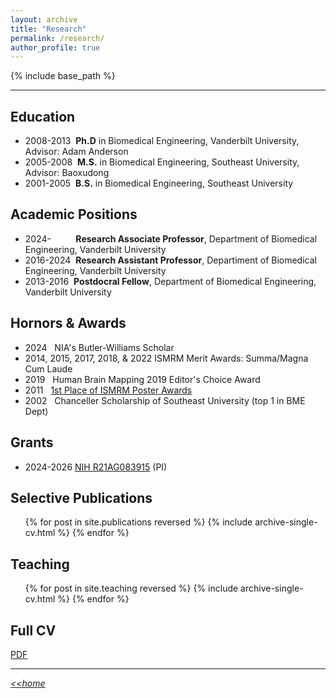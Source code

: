 ```yaml
---
layout: archive
title: "Research"
permalink: /research/
author_profile: true
---
```


{% include base_path %}

--------------------------------------------------
## Education
* 2008-2013&nbsp; **Ph.D** in Biomedical Engineering, Vanderbilt University, Advisor: Adam Anderson
* 2005-2008&nbsp;   **M.S.** in Biomedical Engineering, Southeast University, Advisor: Baoxudong
* 2001-2005&nbsp;   **B.S.** in Biomedical Engineering, Southeast University

## Academic Positions
* 2024-&nbsp;&nbsp;&nbsp;&nbsp;&nbsp;&nbsp;&nbsp;&nbsp;&nbsp; **Research Associate Professor**, Department of Biomedical Engineering, Vanderbilt University 
* 2016-2024&nbsp; **Research Assistant Professor**, Departiment of Biomedical Engineering, Vanderbilt University
* 2013-2016&nbsp; **Postdocral Fellow**, Department of Biomedical Engineering, Vanderbilt University

## Hornors & Awards
* 2024&nbsp;&nbsp; NIA's Butler-Williams Scholar
* 2014, 2015, 2017, 2018, & 2022 ISMRM Merit Awards: Summa/Magna Cum Laude 
* 2019&nbsp;&nbsp; Human Brain Mapping 2019 Editor's Choice Award
* 2011&nbsp;&nbsp; [1st Place of ISMRM Poster Awards](https://www.ismrm.org/11/poster_awards.htm) 
* 2002&nbsp;&nbsp; Chanceller Scholarship of Southeast University (top 1 in BME Dept) 

## Grants
* 2024-2026 [NIH R21AG083915](https://reporter.nih.gov/search/VHlAe3M0skKQ-kEMfqhWqg/project-details/10884723) (PI)


## Selective Publications
  <ul>{% for post in site.publications reversed %}
    {% include archive-single-cv.html %}
  {% endfor %}</ul>

## Teaching
  <ul>{% for post in site.teaching reversed %}
    {% include archive-single-cv.html %}
  {% endfor %}</ul>

## Full CV 
[PDF](/Lab/files/00_CV_YuruiGao_github.pdf)

----------------------------------------

[_<<home_](https://gaoy3.github.io/Lab//)
